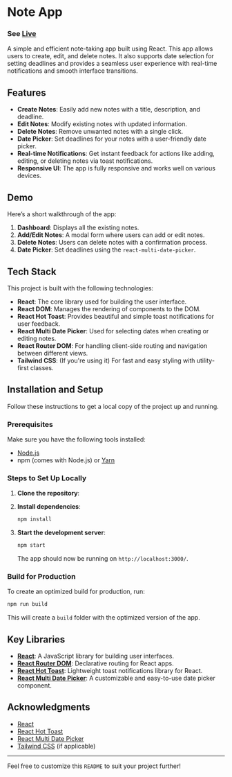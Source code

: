 # Note App
### See [Live](https://note-task-mu.vercel.app/)


A simple and efficient note-taking app built using React. This app allows users to create, edit, and delete notes. It also supports date selection for setting deadlines and provides a seamless user experience with real-time notifications and smooth interface transitions.

## Features

- **Create Notes**: Easily add new notes with a title, description, and deadline.
- **Edit Notes**: Modify existing notes with updated information.
- **Delete Notes**: Remove unwanted notes with a single click.
- **Date Picker**: Set deadlines for your notes with a user-friendly date picker.
- **Real-time Notifications**: Get instant feedback for actions like adding, editing, or deleting notes via toast notifications.
- **Responsive UI**: The app is fully responsive and works well on various devices.
  
## Demo

Here’s a short walkthrough of the app:

1. **Dashboard**: Displays all the existing notes.
2. **Add/Edit Notes**: A modal form where users can add or edit notes.
3. **Delete Notes**: Users can delete notes with a confirmation process.
4. **Date Picker**: Set deadlines using the `react-multi-date-picker`.

## Tech Stack

This project is built with the following technologies:

- **React**: The core library used for building the user interface.
- **React DOM**: Manages the rendering of components to the DOM.
- **React Hot Toast**: Provides beautiful and simple toast notifications for user feedback.
- **React Multi Date Picker**: Used for selecting dates when creating or editing notes.
- **React Router DOM**: For handling client-side routing and navigation between different views.
- **Tailwind CSS**: (If you're using it) For fast and easy styling with utility-first classes.

## Installation and Setup

Follow these instructions to get a local copy of the project up and running.

### Prerequisites

Make sure you have the following tools installed:

- [Node.js](https://nodejs.org/en/)
- npm (comes with Node.js) or [Yarn](https://yarnpkg.com/)

### Steps to Set Up Locally

1. **Clone the repository**:


2. **Install dependencies**:

   ```bash
   npm install
   ```

3. **Start the development server**:

   ```bash
   npm start
   ```

   The app should now be running on `http://localhost:3000/`.

### Build for Production

To create an optimized build for production, run:

```bash
npm run build
```

This will create a `build` folder with the optimized version of the app.

## Key Libraries

- **[React](https://reactjs.org/)**: A JavaScript library for building user interfaces.
- **[React Router DOM](https://reactrouter.com/)**: Declarative routing for React apps.
- **[React Hot Toast](https://react-hot-toast.com/)**: Lightweight toast notifications library for React.
- **[React Multi Date Picker](https://shahabyazdi.github.io/react-multi-date-picker/)**: A customizable and easy-to-use date picker component.



## Acknowledgments

- [React](https://reactjs.org/)
- [React Hot Toast](https://react-hot-toast.com/)
- [React Multi Date Picker](https://shahabyazdi.github.io/react-multi-date-picker/)
- [Tailwind CSS](https://tailwindcss.com/) (if applicable)

---

Feel free to customize this `README` to suit your project further!
